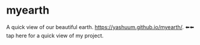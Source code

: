 # myearth
A quick view of our beautiful earth. 
https://yashuum.github.io/myearth/. ⬅️⬅️ tap here for a quick view of my project. 
